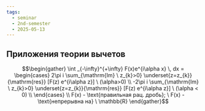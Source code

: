 ```yaml
---
tags:
  - seminar
  - 2nd-semester
  - 2025-05-13
---
```


## Приложения теории вычетов

$$\begin{gather}
\int _{-\infty}^{+\infty} F(x)e^{i\alpha x} \, dx  = \begin{cases}
2\pi i \sum_{\mathrm{Im} \ z_{k}>0} \underset{z=z_{k}}{\mathrm{res}} [F(z) e^{i\alpha z}] \ (\alpha>0) \\
-2\pi i \sum_{\mathrm{Im} \ z_{k}>0} \underset{z=z_{k}}{\mathrm{res}} [F(z) e^{i\alpha z}] \ (\alpha < 0) \\
\end{cases} \\
F(x) - \text{правильная рац. дробь}; \ F(x) - \text{непрерывна на} \ \mathbb{R}
\end{gather}$$